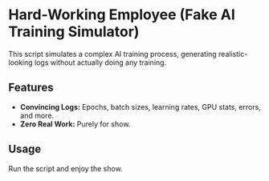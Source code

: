 # Hard-Working Employee (Fake AI Training Simulator)

This script simulates a complex AI training process, generating realistic-looking logs without actually doing any training. 

## Features

* **Convincing Logs:** Epochs, batch sizes, learning rates, GPU stats, errors, and more.
* **Zero Real Work:**  Purely for show.

## Usage

Run the script and enjoy the show.
